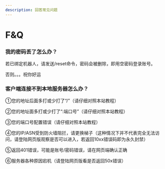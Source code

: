 ```yaml
---
description: 回答常见问题
---
```


# F\&Q

### 我的密码丢了怎么办？

若已绑定机器人，请发送/reset命令，密码会被删除，即用空密码登录账号。

否则。。。祝你好运

### 客户端连接不到本地服务器怎么办？

①您的地址后面多打或少打了“/”（请仔细对照本站教程）

②您的地址面多打或少打了“:端口号”（请仔细对照本站教程）

③您的端口号配置错误（请仔细对照本站教程）

④您的IP/ASN受到防火墙阻拦，请更换梯子（这种情况下并不代表完全无法访问，请登陆网页版观察是否可以进入，若返回10xx错误码即为永久封禁）

⑤返回401错误，可能是账号/密码错误，请在网页端确认正确

⑥服务器各种原因宕机（请登陆网页版看是否返回50x错误）
